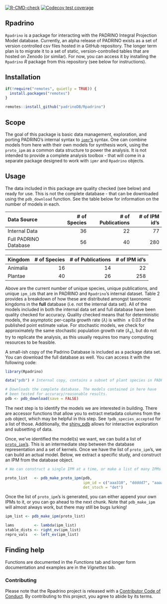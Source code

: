 
[![R-CMD-check](https://github.com/padrinODB/Rpadrino/workflows/R-CMD-check/badge.svg)](https://github.com/padrinoDB/Rpadrino/actions)
[![Codecov test
coverage](https://codecov.io/gh/padrinoDB/Rpadrino/branch/main/graph/badge.svg)](https://codecov.io/gh/padrinoDB/Rpadrino?branch=main)

## Rpadrino

`Rpadrino` is a package for interacting with the PADRINO Integral
Projection Model database. Currently, an alpha release of PADRINO exists
as a set of version controlled csv files hosted in a GitHub repository.
The longer term plan is to migrate it to a set of static,
version-controlled tables that are hosted on Zenodo (or similar). For
now, you can access it by installing the `Rpadrino` *R* package from
this repository (see below for instructions).

## Installation

``` r
if(!require("remotes", quietly = TRUE)) {
  install.packages("remotes")
}

remotes::install_github("padrinoDB/Rpadrino")
```

## Scope

The goal of this package is basic data management, exploration, and
porting PADRINO’s internal syntax to
[`ipmr`’s](https://levisc8.github.io/ipmr/) syntax. One can combine
models from here with their own models for synthesis work, using the
`proto_ipm` as a common data structure to power the analysis. It is not
intended to provide a complete analysis toolbox - that will come in a
separate package designed to work with `ipmr` and `Rpadrino` objects.

## Usage

The data included in this package are quality checked (see below) and
ready for use. This is not the complete database - that can be
downloaded using the `pdb_download` function. See the table below for
information on the number of models in each.

| Data Source           | \# of Species | \# of Publications | \# of IPM id’s |
|:----------------------|--------------:|-------------------:|---------------:|
| Internal Data         |            36 |                 22 |             77 |
| Full PADRINO Database |            56 |                 40 |            280 |

| Kingdom  | \# of Species | \# of Publications | \# of IPM id’s |
|:---------|--------------:|-------------------:|---------------:|
| Animalia |            16 |                 14 |             22 |
| Plantae  |            40 |                 26 |            258 |

Above are the current number of unique species, unique publications, and
unique `ipm_id`s that are in PADRINO and `Rpadrino`’s internal dataset.
Table 2 provides a breakdown of how these are distributed amongst
taxonomic kingdoms in the **full** database (i.e. not the internal data
set). All of the models included in both the internal data set and full
database have been quality checked for accuracy. Quality checked means
that for deterministic models, the asymptotic per-capita growth rate
(*λ*) is within  ± 0.03 of the published point estimate value. For
stochastic models, we check for approximately the same stochastic
population growth rate (*λ*<sub>*s*</sub>), but do not try to replicate
the analysis, as this usually requires too many computing resources to
be feasible.

A small-ish copy of the Padrino Database is included as a package data
set. You can download the full database as well. You can access it with
the following code:

``` r
library(Rpadrino)

data("pdb") # Internal copy, contains a subset of plant species in PADRINO

# Downloads the complete database. The models contained in here have 
# been tested for accuracy/reasonable results.  
pdb <- pdb_download(save = FALSE) 
```

The next step is to identify the models we are interested in building.
There are accessor functions that allow you to extract metadata columns
from the `pdb` object, which may be helpful in this step. See
`?pdb_species_accepted` for a list of those. Additionally, the
[shiny\_pdb](https://sam-levin.shinyapps.io/shiny_pdb/) allows for
interactive exploration and subsetting of data.

Once, we’ve identified the model(s) we want, we can build a list of
[`proto_ipm`’s](https://levisc8.github.io/ipmr/articles/proto-ipms.html).
This is an intermediate step between the database representation and a
set of kernels. Once we have the list of `proto_ipm`’s, we can build an
actual model. Below, we extract a specific study, and construct an IPM
from the database object.

``` r
# We can construct a single IPM at a time, or make a list of many IPMs

proto_list   <- pdb_make_proto_ipm(pdb, 
                                   ipm_id = c("aaa310", "ddddd7", "aaaa17"),
                                   det_stoch = "det")
```

Once the list of `proto_ipm`’s is generated, you can either append your
own IPMs to it, or you can go ahead to the next chunk. Note that
`pdb_make_ipm` will almost always work, but there may still be bugs
lurking!

``` r
ipm_list <- pdb_make_ipm(proto_list)

lams         <- lambda(ipm_list)
stable_dists <- right_ev(ipm_list)
repro_vals   <- left_ev(ipm_list)
```

## Finding help

Functions are documented in the *Functions* tab and longer form
documentation and examples are in the *Vignettes* tab.

### Contributing

Please note that the Rpadrino project is released with a [Contributor
Code of
Conduct](https://contributor-covenant.org/version/2/0/CODE_OF_CONDUCT.html).
By contributing to this project, you agree to abide by its terms.
